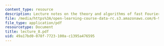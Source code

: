 ```yaml
---
content_type: resource
description: Lecture notes on the theory and algorithms of fast Fourier transform.
file: /media/https%3A/open-learning-course-data-rc.s3.amazonaws.com/6-973-communication-system-design-spring-2006/49a17bd0078f7723100ac1395a476595_lecture_8.pdf
file_type: application/pdf
resourcetype: Document
title: lecture_8.pdf
uid: 49a17bd0-078f-7723-100a-c1395a476595
---
```

